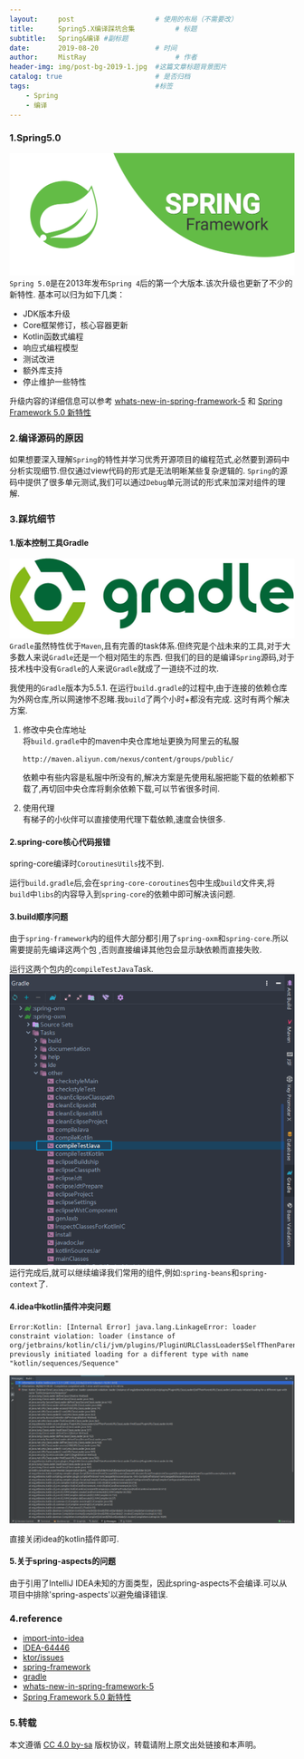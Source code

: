 ```yaml
---
layout:     post                    # 使用的布局（不需要改）
title:      Spring5.X编译踩坑合集          # 标题 
subtitle:   Spring&编译 #副标题
date:       2019-08-20              # 时间
author:     MistRay                      # 作者
header-img: img/post-bg-2019-1.jpg  #这篇文章标题背景图片
catalog: true                       # 是否归档
tags:                               #标签
    - Spring
    - 编译
---
```

### 1.Spring5.0
![springframework](/img/post_img/springframework.png)
`Spring 5.0`是在2013年发布`Spring 4`后的第一个大版本.该次升级也更新了不少的新特性.
基本可以归为如下几类：
* JDK版本升级
* Core框架修订，核心容器更新
* Kotlin函数式编程
* 响应式编程模型
* 测试改进
* 额外库支持
* 停止维护一些特性  

升级内容的详细信息可以参考 [whats-new-in-spring-framework-5](https://dzone.com/articles/whats-new-in-spring-framework-5) 和 [Spring Framework 5.0 新特性](https://www.oschina.net/translate/whats-new-in-spring-framework-5)

### 2.编译源码的原因
如果想要深入理解`Spring`的特性并学习优秀开源项目的编程范式,必然要到源码中分析实现细节.但仅通过view代码的形式是无法明晰某些复杂逻辑的.
`Spring`的源码中提供了很多单元测试,我们可以通过`Debug`单元测试的形式来加深对组件的理解.

### 3.踩坑细节
#### 1.版本控制工具Gradle
![gradle](/img/post_img/gradle.jpeg)
`Gradle`虽然特性优于`Maven`,且有完善的task体系.但终究是个战未来的工具,对于大多数人来说`Gradle`还是一个相对陌生的东西.
但我们的目的是编译`Spring`源码,对于技术栈中没有`Gradle`的人来说`Gradle`就成了一道绕不过的坎.

我使用的`Gradle`版本为5.5.1.
在运行`build.gradle`的过程中,由于连接的依赖仓库为外网仓库,所以网速惨不忍睹.我`build`了两个小时+都没有完成.
这时有两个解决方案.  

1. 修改中央仓库地址  
    将`build.gradle`中的maven中央仓库地址更换为阿里云的私服
    ```
    http://maven.aliyun.com/nexus/content/groups/public/
    ```
    依赖中有些内容是私服中所没有的,解决方案是先使用私服把能下载的依赖都下载了,再切回中央仓库将剩余依赖下载,可以节省很多时间.

2. 使用代理  
有梯子的小伙伴可以直接使用代理下载依赖,速度会快很多.

#### 2.spring-core核心代码报错
spring-core编译时`CoroutinesUtils`找不到.  

运行`build.gradle`后,会在`spring-core-coroutines`包中生成`build`文件夹,将`build`中`libs`的内容导入到`spring-core`的依赖中即可解决该问题.

#### 3.build顺序问题
由于`spring-framework`内的组件大部分都引用了`spring-oxm`和`spring-core`.所以需要提前先编译这两个包
,否则直接编译其他包会显示缺依赖而直接失败.  

运行这两个包内的`compileTestJava`Task.  
![compile](/img/post_img/Snipaste_2019-08-22_11-54-13.png)
运行完成后,就可以继续编译我们常用的组件,例如:`spring-beans`和`spring-context`了.

#### 4.idea中kotlin插件冲突问题
```
Error:Kotlin: [Internal Error] java.lang.LinkageError: loader constraint violation: loader (instance of org/jetbrains/kotlin/cli/jvm/plugins/PluginURLClassLoader$SelfThenParentURLClassLoader) previously initiated loading for a different type with name "kotlin/sequences/Sequence"
```
![Kotlin_Internal_Error](/img/post_img/Kotlin_Internal_Error.png)

直接关闭idea的kotlin插件即可.

#### 5.关于spring-aspects的问题
由于引用了IntelliJ IDEA未知的方面类型，因此spring-aspects不会编译.可以从项目中排除'spring-aspects'以避免编译错误.


### 4.reference
* [import-into-idea](https://github.com/spring-projects/spring-framework/blob/master/import-into-idea.md)
* [IDEA-64446](https://youtrack.jetbrains.com/issue/IDEA-64446)
* [ktor/issues](https://github.com/ktorio/ktor/issues/1271)
* [spring-framework](https://github.com/MistRay/spring-framework)
* [gradle](https://docs.gradle.org/current/userguide/userguide.html)
* [whats-new-in-spring-framework-5](https://dzone.com/articles/whats-new-in-spring-framework-5)
* [Spring Framework 5.0 新特性](https://www.oschina.net/translate/whats-new-in-spring-framework-5)

### 5.转载
本文遵循 [CC 4.0 by-sa](https://creativecommons.org/licenses/by-sa/4.0/) 版权协议，转载请附上原文出处链接和本声明。